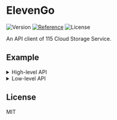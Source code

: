 # ElevenGo

![Version](https://img.shields.io/badge/release-v0.7.2-brightgreen?style=flat-square)
[![Reference](https://img.shields.io/badge/Go-Reference-blue.svg?style=flat-square)](https://pkg.go.dev/github.com/deadblue/elevengo)
![License](https://img.shields.io/:License-MIT-green.svg?style=flat-square)

An API client of 115 Cloud Storage Service.

## Example

<details>

<summary>High-level API</summary>

```go
package main

import (
    "github.com/deadblue/elevengo"
    "log"
)

func main()  {
  // Initialize agent
  agent := elevengo.Default()
  // Import credential
  credential := &elevengo.Credential{
    UID: "", CID: "", SEID: "",
  }
  if err := agent.CredentialImport(credential); err != nil {
    log.Fatalf("Import credentail error: %s", err)
  }

  // Iterate files under specific directory
  if it, err := agent.FileIterate("dirId"); err != nil {
    log.Fatalf("Iterate files error: %s", err)
  } else {
    log.Printf("Total files: %d", it.Count())
    for index, file := range it.Items() {
      log.Printf("%d => %#v", index, file)
    }
  }
  
}
```

</details>

<details>

<summary>Low-level API</summary>

```go
package main

import (
    "context"
    "log"

    "github.com/deadblue/elevengo"
    "github.com/deadblue/elevengo/lowlevel/api"
)

func main()  {
  // Initialize agent
  agent := elevengo.Default()
  // Import credential
  credential := &elevengo.Credential{
    UID: "", CID: "", SEID: "",
  }
  if err := agent.CredentialImport(credential); err != nil {
    log.Fatalf("Import credentail error: %s", err)
  }

  // Get low-level API client
  llc := agent.LowlevelClient()
  // Init FileList API spec
  spec := (&api.FiieListSpec{}).Init("dirId", 0, 32)
  // Call API
  if err = llc.CallApi(spec, context.Background()); err != nil {
    log.Fatalf("Call API error: %s", err)
  }
  // Parse API result
  for index, file := range spec.Result.Files {
    log.Printf("File: %d => %v", index, file)
  }
  
}
```
</details>

## License

MIT
